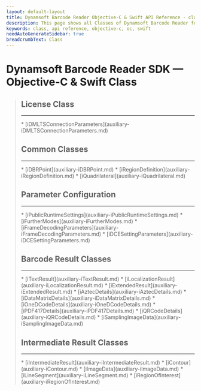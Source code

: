 ```yaml
---
layout: default-layout
title: Dynamsoft Barcode Reader Objective-C & Swift API Reference - class
description: This page shows all Classes of Dynamsoft Barcode Reader for iOS SDK.
keywords: class, api reference, objective-c, oc, swift
needAutoGenerateSidebar: true
breadcrumbText: Class
---
```


# Dynamsoft Barcode Reader SDK — Objective-C & Swift Class

<div class="doc-card-prefix doc-card-list-prefix"></div>

> ## License Class
> <hr>
> * [iDMLTSConnectionParameters](auxiliary-iDMLTSConnectionParameters.md)
>
> ## Common Classes
> <hr>
> * [iDBRPoint](auxiliary-iDBRPoint.md)
> * [iRegionDefinition](auxiliary-iRegionDefinition.md)
> * [iQuadrilateral](auxiliary-iQuadrilateral.md)
>
> ## Parameter Configuration
> <hr>
> * [iPublicRuntimeSettings](auxiliary-iPublicRuntimeSettings.md)
> * [iFurtherModes](auxiliary-iFurtherModes.md)
> * [iFrameDecodingParameters](auxiliary-iFrameDecodingParameters.md)
> * [iDCESettingParameters](auxiliary-iDCESettingParameters.md)
>
> ## Barcode Result Classes
> <hr>
> * [iTextResult](auxiliary-iTextResult.md)
> * [iLocalizationResult](auxiliary-iLocalizationResult.md)
> * [iExtendedResult](auxiliary-iExtendedResult.md)
> * [iAztecDetails](auxiliary-iAztecDetails.md)
> * [iDataMatrixDetails](auxiliary-iDataMatrixDetails.md)
> * [iOneDCodeDetails](auxiliary-iOneDCodeDetails.md)
> * [iPDF417Details](auxiliary-iPDF417Details.md)
> * [iQRCodeDetails](auxiliary-iQRCodeDetails.md)
> * [iSamplingImageData](auxiliary-iSamplingImageData.md)
>
> ## Intermediate Result Classes
> <hr>
> * [iIntermediateResult](auxiliary-iIntermediateResult.md)
> * [iContour](auxiliary-iContour.md)
> * [iImageData](auxiliary-iImageData.md)
> * [iLineSegment](auxiliary-iLineSegment.md)
> * [iRegionOfInterest](auxiliary-iRegionOfInterest.md)

